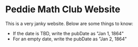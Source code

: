 # Peddie Math Club Website

This is a very janky website. Below are some things to know:
 * If the date is TBD, write the pubDate as "Jan 1, 1864"
* For an empty date, write the pubDate as "Jan 2, 1864"
